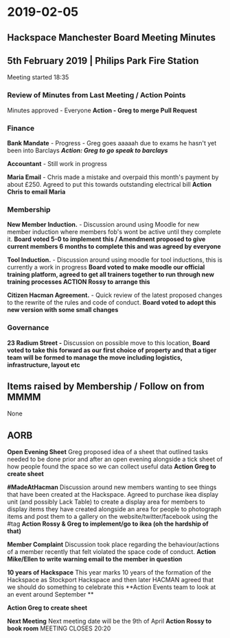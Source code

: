 ﻿# 2019-02-05
## Hackspace Manchester Board Meeting Minutes

## 5th February 2019 | Philips Park Fire Station

Meeting started 18:35

### Review of Minutes from Last Meeting / Action Points

Minutes approved - Everyone **Action - Greg to merge Pull Request**

### Finance

**Bank Mandate** - Progress - Greg goes aaaaah due to exams he hasn't yet been into Barclays   ***Action: Greg to go speak to barclays***

**Accountant** -  Still work in progress 

**Maria Email** - Chris made a mistake and overpaid this month's payment by about £250. Agreed to put this towards outstanding electrical bill **Action Chris to email Maria**

### Membership

**New Member Induction.** - Discussion around using Moodle for new member induction where members fob's wont be active until they complete it. **Board voted 5-0 to implement this / Amendment proposed to give current members 6 months to complete this and was agreed by everyone**

**Tool Induction.** - Discussion around using moodle for tool inductions, this is currently a work in progress **Board voted to make moodle our official training platform, agreed to get all trainers together to run through new training processes ACTION Rossy to arrange this**

**Citizen Hacman Agreement.** - Quick review of the latest proposed changes to the rewrite of the rules and code of conduct. **Board voted to adopt this new version with some small changes**


### Governance

**23 Radium Street -** Discussion on possible move to this location, **Board voted to take this forward as our first choice of property and that a tiger team will be formed to manage the move including logistics, infrastructure, layout etc**

## Items raised by Membership / Follow on from MMMM

None 

## AORB

**Open Evening Sheet** Greg proposed idea of a sheet that outlined tasks needed to be done prior and after an open evening alongside a tick sheet of how people found the space so we can collect useful data **Action Greg to create sheet**

**#MadeAtHacman** Discussion around new members wanting to see things that have been created at the Hackspace. Agreed to purchase ikea display unit (and possibly Lack Table) to create a display area for members to display items they have created alongside an area for people to photograph items and post them to a gallery on the website/twitter/facebook using the #tag **Action Rossy & Greg to implement/go to ikea (oh the hardship of that)**

**Member Complaint**  Discussion took place regarding the behaviour/actions of a member recently that felt violated the space code of conduct. **Action Mike/Ellen to write warning email to the member in question**

**10 years of Hackspace** This year marks 10 years of the formation of the Hackspace as Stockport Hackspace and then later HACMAN agreed that we should do something to celebrate this **Action Events team to look at an event around September **

**Action Greg to create sheet**

**Next Meeting** Next meeting date will be the 9th of April **Action Rossy to book room**
MEETING CLOSES 20:20
